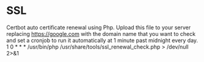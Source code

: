 # SSL
Certbot auto certificate renewal using Php.
Upload this file to your server replacing https://google.com with the domain name that you want to check and set a cronjob to run it automatically at 1 minute past midnight every day.
1 0 * * * /usr/bin/php /usr/share/tools/ssl_renewal_check.php > /dev/null 2>&1
